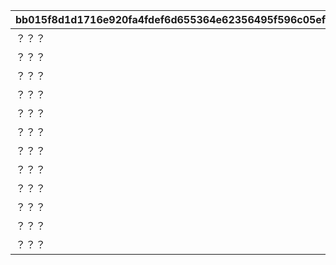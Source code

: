 |bb015f8d1d1716e920fa4fdef6d655364e62356495f596c05ef9828ec2bb575d|fbd387b61f98465e92b8c3e445f8752867d79a05f90800755751766bc1127dc3|ad75e90c2b417779dee81016429dfed6a3c53b05afbbe17e2deea05b9b58ca57|1f1eeb72f4c49130f3ec42be3fab0f51a8757d470c76baeb136c946f5f9394fa|89b520b7a77b04f18617627ce951688929be75455b6bad2f40163e3899550dbf|8c343961ae82581de5b3341acf68faaeb7d4533606cc6aeba916736a2394b2b6|74cb1f8db7735864e0db842fc61612217b9f448264c18c54cd70518af5ffbe92|d1db1abea501bda644818c4438640357d7435875daca33a53dea60dbdee308b0|48ad91c11390584e4dae71a98e4da1d997e693ff6a91733690c95bcc754cd12d|505e4a7282599bc2b190f8f4b6db687ff285a17281919f0aff8877416eb19d04|25a99165b3ccc5a0cdccc8f9c3ae29b4ae6efbff202ddc1c6b7512e51366e8c2|d323ee810a76eb921c5ca73c1c0c2159c13da1329de75e71c5a999332e0bbf3b|c90e18051747f369a991ee2570197d28c3953fc70f0ba1f7cb089df3b17430a5|8bd95c11f59af0f59c3defbd3ddaafea1784e2605a82461446a7d694f28fdf3a|9dade0292c8412d0d326a30f58a600f6ac04d81868e8be827c5dc98ca0c76215|
| --- | --- | --- | --- | --- | --- | --- | --- | --- | --- | --- | --- | --- | --- | --- |
|？？？|-75|100000|-30|100584|100584|bgm_M220|90|0|bgm_M220|1|350|2|800100101|1001001|
|？？？|-75|100000|-30|100584|100584|bgm_M220|90|0|bgm_M220|1|350|2|800100102|1001002|
|？？？|-75|100000|-30|100584|100584|bgm_M220|90|0|bgm_M220|1|350|2|800100103|1001003|
|？？？|-75|100000|-30|100584|100584|bgm_M221|90|0|bgm_M221|1|350|2|800100101|1001004|
|？？？|-75|100000|-30|100584|100584|bgm_M221|90|0|bgm_M221|1|350|2|800100102|1001005|
|？？？|-75|100000|-30|100584|100584|bgm_M221|90|0|bgm_M221|1|350|2|800100103|1001006|
|？？？|-75|100000|-30|100584|100584|bgm_M220|90|0|bgm_M220|1|350|2|800100201|1002001|
|？？？|-75|100000|-30|100584|100584|bgm_M220|90|0|bgm_M220|1|350|2|800100202|1002002|
|？？？|-75|100000|-30|100584|100584|bgm_M220|90|0|bgm_M220|1|350|2|800100203|1002003|
|？？？|-75|100000|-30|100584|100584|bgm_M221|90|0|bgm_M221|1|350|2|800100201|1002004|
|？？？|-75|100000|-30|100584|100584|bgm_M221|90|0|bgm_M221|1|350|2|800100202|1002005|
|？？？|-75|100000|-30|100584|100584|bgm_M221|90|0|bgm_M221|1|350|2|800100203|1002006|